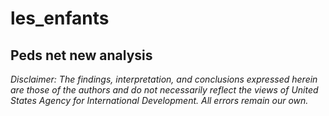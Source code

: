 # les_enfants
Peds net new analysis
---

*Disclaimer: The findings, interpretation, and conclusions expressed herein are those of the authors and do not necessarily reflect the views of United States Agency for International Development. All errors remain our own.*